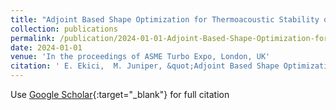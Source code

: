 ```yaml
---
title: "Adjoint Based Shape Optimization for Thermoacoustic Stability of Combustors Using Free Form Deformation"
collection: publications
permalink: /publication/2024-01-01-Adjoint-Based-Shape-Optimization-for-Thermoacoustic-Stability-of-Combustors-Using-Free-Form-Deformation
date: 2024-01-01
venue: 'In the proceedings of ASME Turbo Expo, London, UK'
citation: ' E. Ekici,  M. Juniper, &quot;Adjoint Based Shape Optimization for Thermoacoustic Stability of Combustors Using Free Form Deformation.&quot; In the proceedings of ASME Turbo Expo, London, UK, 2024.'
---
```

Use [Google Scholar](https://scholar.google.com/scholar?q=Adjoint+Based+Shape+Optimization+for+Thermoacoustic+Stability+of+Combustors+Using+Free+Form+Deformation){:target="_blank"} for full citation